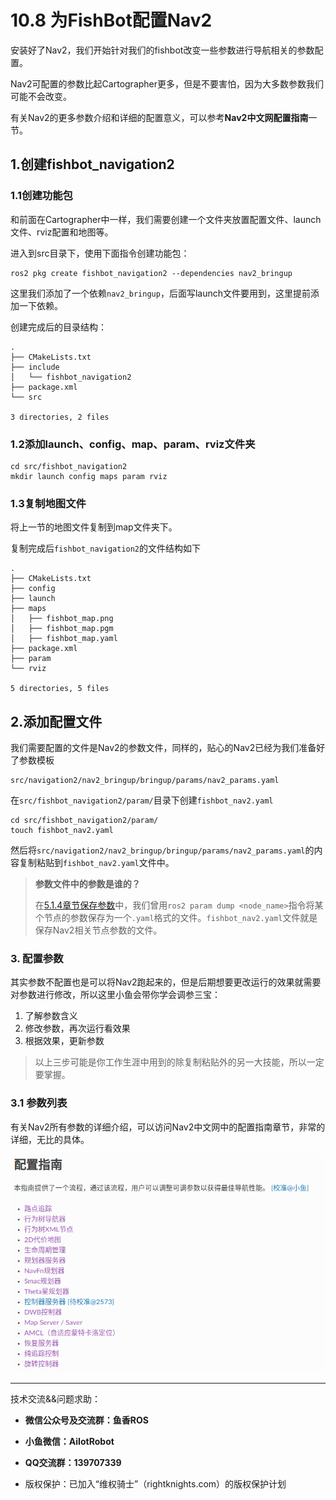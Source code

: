 # 10.8 为FishBot配置Nav2

安装好了Nav2，我们开始针对我们的fishbot改变一些参数进行导航相关的参数配置。

Nav2可配置的参数比起Cartographer更多，但是不要害怕，因为大多数参数我们可能不会改变。

有关Nav2的更多参数介绍和详细的配置意义，可以参考**Nav2中文网配置指南**一节。

## 1.创建fishbot_navigation2

### 1.1创建功能包

和前面在Cartographer中一样，我们需要创建一个文件夹放置配置文件、launch文件、rviz配置和地图等。

进入到src目录下，使用下面指令创建功能包：

```shell
ros2 pkg create fishbot_navigation2 --dependencies nav2_bringup
```

这里我们添加了一个依赖`nav2_bringup`，后面写launch文件要用到，这里提前添加一下依赖。

创建完成后的目录结构：

```
.
├── CMakeLists.txt
├── include
│   └── fishbot_navigation2
├── package.xml
└── src

3 directories, 2 files
```

### 1.2添加launch、config、map、param、rviz文件夹

```
cd src/fishbot_navigation2
mkdir launch config maps param rviz
```

### 1.3复制地图文件

将上一节的地图文件复制到map文件夹下。

复制完成后`fishbot_navigation2`的文件结构如下

```
.
├── CMakeLists.txt
├── config
├── launch
├── maps
│   ├── fishbot_map.png
│   ├── fishbot_map.pgm
│   ├── fishbot_map.yaml
├── package.xml
├── param
└── rviz

5 directories, 5 files
```

## 2.添加配置文件

我们需要配置的文件是Nav2的参数文件，同样的，贴心的Nav2已经为我们准备好了参数模板

```
src/navigation2/nav2_bringup/bringup/params/nav2_params.yaml
```

在`src/fishbot_navigation2/param/`目录下创建`fishbot_nav2.yaml`

```shell
cd src/fishbot_navigation2/param/
touch fishbot_nav2.yaml
```

然后将`src/navigation2/nav2_bringup/bringup/params/nav2_params.yaml`的内容复制粘贴到`fishbot_nav2.yaml`文件中。

> **参数文件中的参数是谁的？**
>
> 在[5.1.4章节保存参数](chapt5/5.1ROS2参数介绍?id=_4体验参数)中，我们曾用`ros2 param dump <node_name>`指令将某个节点的参数保存为一个`.yaml`格式的文件。`fishbot_nav2.yaml`文件就是保存Nav2相关节点参数的文件。

### 3. 配置参数

其实参数不配置也是可以将Nav2跑起来的，但是后期想要更改运行的效果就需要对参数进行修改，所以这里小鱼会带你学会调参三宝：

1. 了解参数含义
2. 修改参数，再次运行看效果
3. 根据效果，更新参数

> 以上三步可能是你工作生涯中用到的除复制粘贴外的另一大技能，所以一定要掌握。

### 3.1 参数列表









有关Nav2所有参数的详细介绍，可以访问Nav2中文网中的配置指南章节，非常的详细，无比的具体。

![image-20220517203105467](10.8%E4%B8%BAFishbot%E9%85%8D%E7%BD%AENav2/imgs/image-20220517203105467.png)




--------------

技术交流&&问题求助：

- **微信公众号及交流群：鱼香ROS**
- **小鱼微信：AiIotRobot**
- **QQ交流群：139707339**

- 版权保护：已加入“维权骑士”（rightknights.com）的版权保护计划
